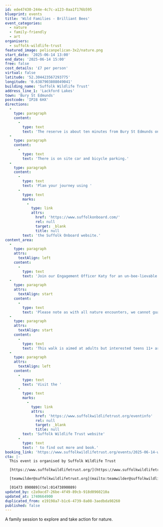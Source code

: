 ```yaml
---
id: ede47430-244e-4c7c-a123-0aa1f176b595
blueprint: events
title: 'Wild Families - Brilliant Bees'
event_categories:
  - nature
  - family-friendly
  - art
organisers:
  - suffolk-wildlife-trust
featured_image: pelicanpelican-3x2/nature.png
start_date: '2025-06-14 13:00'
end_date: '2025-06-14 15:00'
free: false
cost_details: '£7 per person'
virtual: false
latitude: '52.304423567293775'
longitude: '0.6387903808049041'
building_name: 'Suffolk Wildlife Trust'
address_line_1: 'Lackford Lakes'
town: 'Bury St Edmunds'
postcode: 'IP28 6HX'
directions:
  -
    type: paragraph
    content:
      -
        type: text
        text: 'The reserve is about ten minutes from Bury St Edmunds on the A1101, Bury to Mildenhall Road.'
  -
    type: paragraph
    content:
      -
        type: text
        text: 'There is on site car and bicycle parking.'
  -
    type: paragraph
    content:
      -
        type: text
        text: 'Plan your journey using '
      -
        type: text
        marks:
          -
            type: link
            attrs:
              href: 'https://www.suffolkonboard.com/'
              rel: null
              target: _blank
              title: null
        text: 'the Suffolk Onboard website.'
content_area:
  -
    type: paragraph
    attrs:
      textAlign: left
    content:
      -
        type: text
        text: 'Join our Engagement Officer Katy for an un-bee-lievable walk! Katy has a PhD in bumblebee behaviour and will show you the hidden world of these amazing insects as you explore our beautiful reserve.'
  -
    type: paragraph
    attrs:
      textAlign: start
    content:
      -
        type: text
        text: 'Please note as with all nature encounters, we cannot guarantee sightings especially in poor weather.'
  -
    type: paragraph
    attrs:
      textAlign: start
    content:
      -
        type: text
        text: 'This walk is aimed at adults but interested teens 11+ are welcome if accompanied by an adult with a ticket. We are also running bee themed Wild Families (5-11yo) and Young Naturalists (11-16yo) in June, please check our events page for more details.'
  -
    type: paragraph
    attrs:
      textAlign: left
    content:
      -
        type: text
        text: 'Visit the '
      -
        type: text
        marks:
          -
            type: link
            attrs:
              href: 'https://www.suffolkwildlifetrust.org/eventinfo'
              rel: null
              target: _blank
              title: null
        text: 'Suffolk Wildlife Trust website'
      -
        type: text
        text: ' to find out more and book.'
booking_link: 'https://www.suffolkwildlifetrust.org/events/2025-06-14-wild-walks-brilliant-bees'
cta: |-
  This event is organised by Suffolk Wildlife Trust

  [https://www.suffolkwildlifetrust.org/](https://www.suffolkwildlifetrust.org/)

  [teamwilder@suffolkwildlifetrust.org](mailto:teamwilder@suffolkwildlifetrust.org)

  [01473 890089](tel:01473890089)
updated_by: c2a9acd7-26be-4f49-89cb-918d0960210a
updated_at: 1740664900
duplicated_from: e19198a7-b1c6-4739-8a08-3aedbda98260
published: false
---
```

A family session to explore and take action for nature.